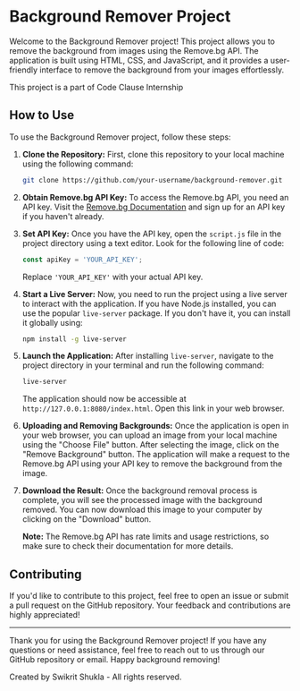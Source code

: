 
# Background Remover Project

Welcome to the Background Remover project! This project allows you to remove the background from images using the Remove.bg API. The application is built using HTML, CSS, and JavaScript, and it provides a user-friendly interface to remove the background from your images effortlessly.

This project is a part of Code Clause Internship
## How to Use

To use the Background Remover project, follow these steps:

1. **Clone the Repository:** First, clone this repository to your local machine using the following command:

   ```bash
   git clone https://github.com/your-username/background-remover.git
   ```

2. **Obtain Remove.bg API Key:** To access the Remove.bg API, you need an API key. Visit the [Remove.bg Documentation](https://remove.bg/api) and sign up for an API key if you haven't already.

3. **Set API Key:** Once you have the API key, open the `script.js` file in the project directory using a text editor. Look for the following line of code:

   ```javascript
   const apiKey = 'YOUR_API_KEY';
   ```

   Replace `'YOUR_API_KEY'` with your actual API key.

4. **Start a Live Server:** Now, you need to run the project using a live server to interact with the application. If you have Node.js installed, you can use the popular `live-server` package. If you don't have it, you can install it globally using:

   ```bash
   npm install -g live-server
   ```

5. **Launch the Application:** After installing `live-server`, navigate to the project directory in your terminal and run the following command:

   ```bash
   live-server
   ```

   The application should now be accessible at `http://127.0.0.1:8080/index.html`. Open this link in your web browser.

6. **Uploading and Removing Backgrounds:** Once the application is open in your web browser, you can upload an image from your local machine using the "Choose File" button. After selecting the image, click on the "Remove Background" button. The application will make a request to the Remove.bg API using your API key to remove the background from the image.

7. **Download the Result:** Once the background removal process is complete, you will see the processed image with the background removed. You can now download this image to your computer by clicking on the "Download" button.

   **Note:** The Remove.bg API has rate limits and usage restrictions, so make sure to check their documentation for more details.

## Contributing

If you'd like to contribute to this project, feel free to open an issue or submit a pull request on the GitHub repository. Your feedback and contributions are highly appreciated!

---

Thank you for using the Background Remover project! If you have any questions or need assistance, feel free to reach out to us through our GitHub repository or email. Happy background removing!

Created by Swikrit Shukla - All rights reserved.

